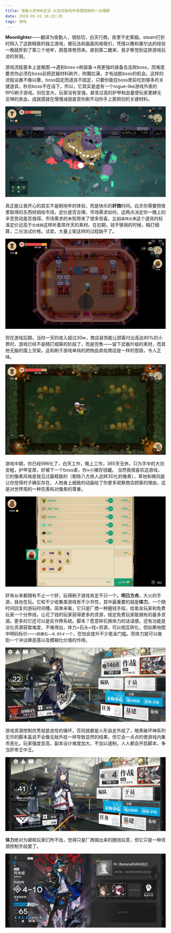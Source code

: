 ```yaml
---
title: 夜勤人的996生活 以及对游戏中资源控制的一点理解
date: 2019-05-31 16:23:29
tags: 游戏
---
```

**Moonlighter**——翻译为夜勤人，很贴切，白天行商，夜里干史莱姆。steam打折时购入了这款精致的独立游戏，被玩法和画面风格吸引，凭借以撒和塞尔达的经验一晚就肝到了第三个地牢，困意席卷而来。直到第二醒来，我才察觉到这款游戏玩法的贫弱。  

游戏流程基本上是推图—>遇到boss->刷装备->用更强的装备去击败boss，而难度要求你必须在boss前把武器材料刷齐，附魔拉满，才有战胜boss的机会。这样的流程设置不像以撒，boss固定而道具不固定，只要你能在boss房前吃到够多的关键道具，秒杀boss不在话下，所以，它其实是虚有一个rogue-like游戏外表的RPG刷子游戏。剑在变大，玩家没有变强，甚至过高的护甲和血量使玩家更肆无忌惮的卖血，成就感就在慢慢减弱直至你刷不动你手上那把剑的关键材料。  

![](/images/1.jpg)

真正能让我开心的其实不是刷地牢的体验，而是快乐的**奸商**时间。白天你需要把夜里取得的东西倾销给市场，定价是否合理，市场需求如何，这两点决定你一晚上的辛苦劳动是否值得。市场需求的未知带来了很多惊喜，比如`森林水果`这个道具的标准定价远高于`合成钢`这样听着屌炸天的素材。在初期，钱不够用的时候，精打细算，二分法试价格，试卖，大量上架这样的过程缺不了。  

![](/images/2.jpg)

但在游戏后期，当你一天的收入超过30w，商店装饰能让顾客付出高达80%的小费时，游戏已经不是精打细算的阶段了，而是兜售——留下武器升级的素材，而其他无脑的摆上货架。这和刷子游戏单纯的把物品卖给商店是一样的思路，令人乏味。  

![](/images/3.jpg)

游戏中期，你已经996化了，白天工作，晚上工作，365天无休，只为手中的大剑变粗，护甲变厚，好被下一个boss虐，你≈小猪存钱罐。
当然我很喜欢这游戏，它的像素风格是我见过最精致的（剔除八方旅人这样3D化的像素），草地和微风能让你觉得村子确实存在，人物身上细致的动画给了你更多观察商店顾客的理由，这是对世界观的一种完善和对像素的尊重。  

![](/images/4.jpg)

肝帝从来都拥有不止一个肝，玩得刷子游戏肯定不只一个。**明日方舟**，大火的手游，我也在玩。它和不少收集类游戏有不少共性，其中最重要的就是**体力**，一个随时间回复的游玩时间槽。简单来看，它只是厂商一种圈钱手段，给氪金玩家和免费玩家一个分界线，让花了钱的玩家获得更多的资源，规定免费玩家能拥有的最多资源。更多的它还可以是反作弊系统。脚本？愿意碎石换体力的话请便。还有功能是淡化资源获取难度，不难得出，体力=石头=钱=资源，可以相互转化，但如果地图中明码标价——`研磨石——0.05￥一个`，恐怕会提升不少氪金门槛。而体力就可以做到一个冲淡罪恶感以及模糊化价值的作用。  

![](/images/5.jpg)

游戏资源控制优秀就是良性的循环，否则就都是人形自走外挂了，暗黑破坏神系列无尽的脚本虽说不会像无敌外挂一样导致显然的结果，但它会一点点的使游戏内集市恶化，玩家强度变高，副本设计难度加大，不加以遏制，人人都会开启脚本，争当肝帝王中王。  

![](/images/6.jpg)

**体力**绝对为硬核玩家们所不齿，觉得只是厂商搞出来的圈钱玩意，但它只是一种资源控制手段罢了。  

![](/images/7.jpg)

